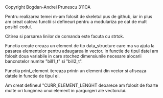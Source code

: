 Copyright Bogdan-Andrei Prunescu 311CA

Pentru realizarea temei m-am folosit de skeletul pus de github, iar
in plus am creat cateva functii si defineuri pentru a modulariza pe cat
de mult posibil codul.

Citirea si parsarea linilor de comanda este facuta cu strtok.

Functia create creaza un element de tip data_structure care ma va
ajuta la pasarea elementelor pentru adaugarea in vector. In functie de tipul
datei am folosit doua variabile in care stochez dimensiunile necesare alocarii
bancnotelor numite "bill1_t" si "bill2_t".
	
Functia print_element itereaza printr-un element din vector si afiseaza
datele in functie de tipul ei.

Am creat defineul "CURR_ELEMENT_LENGHT deoarece am folosit de foarte
multe ori lungimea unui element in pargurgeri ale vectorului.
